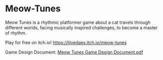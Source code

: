 # Meow-Tunes

Meow Tunes is a rhythmic platformer game about a cat travels through different worlds, facing musically inspired challenges, to become a master of rhythm.

Play for free on itch.io! https://lilvedaes.itch.io/meow-tunes

Game Design Document: [Meow Tunes Game Design Document.pdf](https://github.com/jamilfaisal/Meow-Tunes/files/9824599/Meow.Tunes.Game.Design.Document.pdf)
